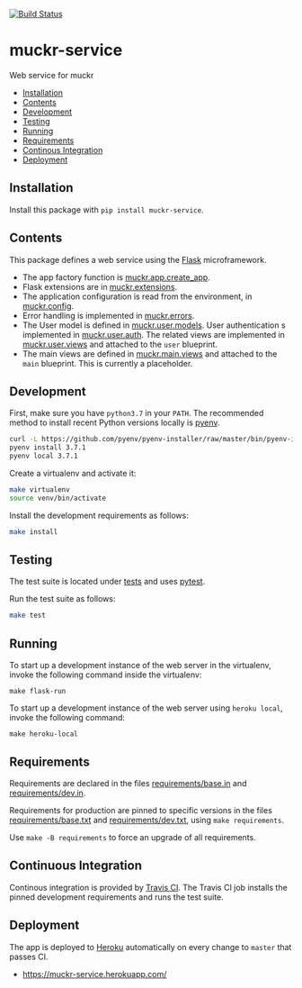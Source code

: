 [![Build Status](https://travis-ci.org/cjolowicz/muckr-service.svg?branch=master)](https://travis-ci.org/cjolowicz/muckr-service)

# muckr-service

Web service for muckr

- [Installation](#installation)
- [Contents](#contents)
- [Development](#development)
- [Testing](#testing)
- [Running](#running)
- [Requirements](#requirements)
- [Continous Integration](#continous-integration)
- [Deployment](#deployment)

## Installation

Install this package with `pip install muckr-service`.

## Contents

This package defines a web service using the
[Flask](http://flask.pocoo.org/) microframework.

- The app factory function is [muckr.app.create_app](muckr/app.py).
- Flask extensions are in [muckr.extensions](muckr/extensions.py).
- The application configuration is read from the environment, in
  [muckr.config](muckr/config.py).
- Error handling is implemented in [muckr.errors](muckr/errors.py).
- The User model is defined in
  [muckr.user.models](muckr/user/models.py). User authentication s
  implemented in [muckr.user.auth](muckr/user/auth.py). The related
  views are implemented in [muckr.user.views](muckr/user/views.py) and
  attached to the `user` blueprint.
- The main views are defined in
  [muckr.main.views](muckr/main/views.py) and attached to the `main`
  blueprint. This is currently a placeholder.

## Development

First, make sure you have `python3.7` in your `PATH`. The recommended
method to install recent Python versions locally is
[pyenv](https://github.com/pyenv/pyenv).

```sh
curl -L https://github.com/pyenv/pyenv-installer/raw/master/bin/pyenv-installer | bash
pyenv install 3.7.1
pyenv local 3.7.1
```

Create a virtualenv and activate it:

```sh
make virtualenv
source venv/bin/activate
```

Install the development requirements as follows:

```sh
make install
```

## Testing

The test suite is located under [tests](tests) and uses
[pytest](https://pypi.org/project/pytest/).

Run the test suite as follows:

```sh
make test
```

## Running

To start up a development instance of the web server in the
virtualenv, invoke the following command inside the virtualenv:

```shell
make flask-run
```

To start up a development instance of the web server using `heroku
local`, invoke the following command:

```shell
make heroku-local
```

## Requirements

Requirements are declared in the files
[requirements/base.in](requirements/base.in) and
[requirements/dev.in](requirements/dev.in).

Requirements for production are pinned to specific versions in the
files [requirements/base.txt](requirements/base.txt) and
[requirements/dev.txt](requirements/dev.txt), using `make
requirements`.

Use `make -B requirements` to force an upgrade of all requirements.

## Continuous Integration

Continous integration is provided by
[Travis CI](https://travis-ci.org). The Travis CI job installs the
pinned development requirements and runs the test suite.

## Deployment

The app is deployed to [Heroku](https://heroku.com) automatically on
every change to `master` that passes CI.

- https://muckr-service.herokuapp.com/
